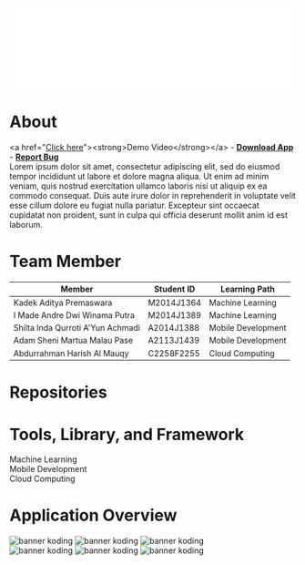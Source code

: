<p align="center">
<img alt="banner koding" align="center" src="https://github.com/Ayam-Goreng-Enak/.github/blob/main/profile/capfits%20logo.png">
</p>

# About
<a href="[Click here]("https://drive.google.com/file/d/1ucqhN7NXnOv2E-HjTrIVXIPn5Zl0KJfv/view?usp=sharing")"><strong>Demo Video</strong></a> - <a href="soon"><strong>Download App</strong></a> - <a href="soon"><strong>Report Bug</strong></a><br>
Lorem ipsum dolor sit amet, consectetur adipiscing elit, sed do eiusmod tempor incididunt ut labore et dolore magna aliqua. Ut enim ad minim veniam, quis nostrud exercitation ullamco laboris nisi ut aliquip ex ea commodo consequat. Duis aute irure dolor in reprehenderit in voluptate velit esse cillum dolore eu fugiat nulla pariatur. Excepteur sint occaecat cupidatat non proident, sunt in culpa qui officia deserunt mollit anim id est laborum.

# Team Member
| Member                            | Student ID | Learning Path      |
| --------------------------------- | ---------- | ------------------ | 
| Kadek Aditya Premaswara           | M2014J1364 | Machine Learning   | 
| I Made Andre Dwi Winama Putra     | M2014J1389 | Machine Learning   |
| Shilta Inda Qurroti A'Yun Achmadi | A2014J1388 | Mobile Development |
| Adam Sheni Martua Malau Pase      | A2113J1439 | Mobile Development |
| Abdurrahman Harish Al Mauqy       | C2258F2255 | Cloud Computing    |

# Repositories

# Tools, Library, and Framework
Machine Learning
<br>
Mobile Development
<br>
Cloud Computing

# Application Overview
<p>
<img alt="banner koding" width="200px" src="https://media.giphy.com/media/8hXwXbL9nneSaoy3AZ/giphy.gif">
<img alt="banner koding" width="200px" src="https://media.giphy.com/media/kylgzxBJ914B4tjMXL/giphy.gif">
<img alt="banner koding" width="200px" src="https://media.giphy.com/media/2GH6AUDgZjj9dRJwxK/giphy.gif"><br>
<img alt="banner koding" width="200px" src="https://media.giphy.com/media/9Htxg7Zd49Ru5c1Eaj/giphy.gif">
<img alt="banner koding" width="200px" src="https://media.giphy.com/media/PwfZrumrYuEWtKjlN3/giphy.gif">
<img alt="banner koding" width="200px" src="https://media.giphy.com/media/7IvN6IZBPDCUId2f20/giphy.gif"> 
</p>
